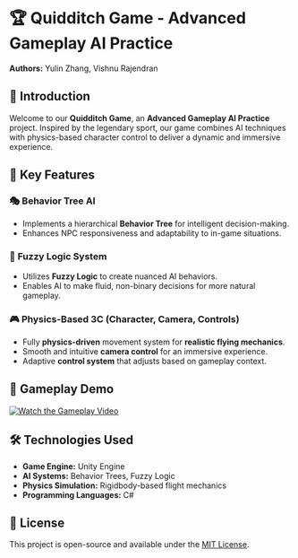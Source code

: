 # 🏆 Quidditch Game - Advanced Gameplay AI Practice

**Authors:** Yulin Zhang, Vishnu Rajendran

## 🧹 Introduction
Welcome to our **Quidditch Game**, an **Advanced Gameplay AI Practice** project. Inspired by the legendary sport, our game combines AI techniques with physics-based character control to deliver a dynamic and immersive experience.

## 🚀 Key Features
### 🎭 **Behavior Tree AI**
- Implements a hierarchical **Behavior Tree** for intelligent decision-making.
- Enhances NPC responsiveness and adaptability to in-game situations.

### 🧠 **Fuzzy Logic System**
- Utilizes **Fuzzy Logic** to create nuanced AI behaviors.
- Enables AI to make fluid, non-binary decisions for more natural gameplay.

### 🎮 **Physics-Based 3C (Character, Camera, Controls)**
- Fully **physics-driven** movement system for **realistic flying mechanics**.
- Smooth and intuitive **camera control** for an immersive experience.
- Adaptive **control system** that adjusts based on gameplay context.


## 🎥 Gameplay Demo
[![Watch the Gameplay Video](https://img.youtube.com/vi/U8ASv-YLN7I/0.jpg)](https://www.youtube.com/watch?v=U8ASv-YLN7I)

## 🛠️ Technologies Used
- **Game Engine:** Unity Engine
- **AI Systems:** Behavior Trees, Fuzzy Logic
- **Physics Simulation:** Rigidbody-based flight mechanics
- **Programming Languages:** C# 

## 📜 License
This project is open-source and available under the [MIT License](LICENSE).

